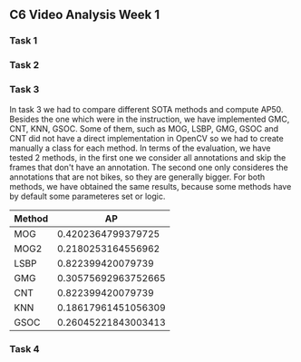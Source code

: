 ## C6 Video Analysis Week 1 

### Task 1
### Task 2

### Task 3

In task 3 we had to compare different SOTA methods and compute AP50. Besides the one which were in the instruction, we have implemented GMC, CNT, KNN, GSOC. Some of them, such as MOG, LSBP, GMG, GSOC and CNT did not have a direct implementation in OpenCV so we had to create manually a class for each method. In terms of the evaluation, we have tested 2 methods, in the first one we consider all annotations and skip the frames that don't have an annotation. The second one only consideres the annotations that are not bikes, so they are generally bigger. For both methods, we have obtained the same results, because some methods have by default some parameteres set or logic. 

| Method | AP                   |
|--------|----------------------|
| MOG    | 0.4202364799379725  |
| MOG2   | 0.2180253164556962  |
| LSBP   | 0.822399420079739   |
| GMG    | 0.30575692963752665 |
| CNT    | 0.822399420079739   |
| KNN    | 0.18617961451056309 |
| GSOC   | 0.26045221843003413 |



### Task 4


